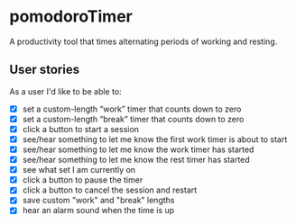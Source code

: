 # pomodoroTimer

A productivity tool that times alternating periods of working and resting.


## User stories 

As a user I'd like to be able to: 

- [x] set a custom-length “work” timer that counts down to zero
- [x] set a custom-length “break” timer that counts down to zero
- [x] click a button to start a session
- [x] see/hear something to let me know the first work timer is about to start
- [x] see/hear something to let me know the work timer has started
- [x] see/hear something to let me know the rest timer has started
- [x] see what set I am currently on
- [x] click a button to pause the timer
- [x] click a button to cancel the session and restart
- [x] save custom "work" and "break" lengths 
- [x] hear an alarm sound when the time is up

